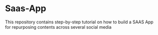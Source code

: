 # Saas-App
This repository contains step-by-step tutorial on how to build a SAAS App for repurposing contents across several social media
